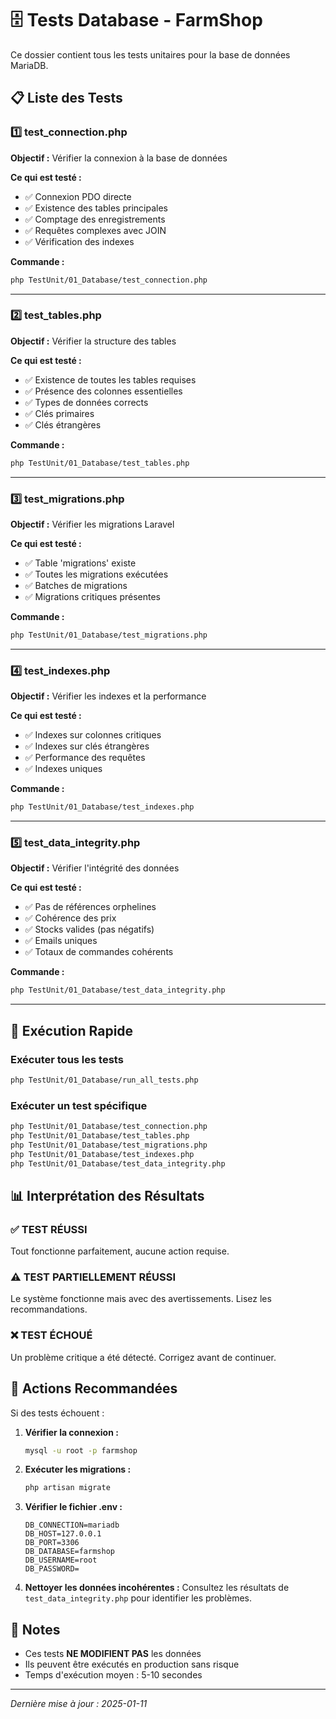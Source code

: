 # 🗄️ Tests Database - FarmShop

Ce dossier contient tous les tests unitaires pour la base de données MariaDB.

## 📋 Liste des Tests

### 1️⃣ test_connection.php
**Objectif :** Vérifier la connexion à la base de données

**Ce qui est testé :**
- ✅ Connexion PDO directe
- ✅ Existence des tables principales
- ✅ Comptage des enregistrements
- ✅ Requêtes complexes avec JOIN
- ✅ Vérification des indexes

**Commande :**
```bash
php TestUnit/01_Database/test_connection.php
```

---

### 2️⃣ test_tables.php
**Objectif :** Vérifier la structure des tables

**Ce qui est testé :**
- ✅ Existence de toutes les tables requises
- ✅ Présence des colonnes essentielles
- ✅ Types de données corrects
- ✅ Clés primaires
- ✅ Clés étrangères

**Commande :**
```bash
php TestUnit/01_Database/test_tables.php
```

---

### 3️⃣ test_migrations.php
**Objectif :** Vérifier les migrations Laravel

**Ce qui est testé :**
- ✅ Table 'migrations' existe
- ✅ Toutes les migrations exécutées
- ✅ Batches de migrations
- ✅ Migrations critiques présentes

**Commande :**
```bash
php TestUnit/01_Database/test_migrations.php
```

---

### 4️⃣ test_indexes.php
**Objectif :** Vérifier les indexes et la performance

**Ce qui est testé :**
- ✅ Indexes sur colonnes critiques
- ✅ Indexes sur clés étrangères
- ✅ Performance des requêtes
- ✅ Indexes uniques

**Commande :**
```bash
php TestUnit/01_Database/test_indexes.php
```

---

### 5️⃣ test_data_integrity.php
**Objectif :** Vérifier l'intégrité des données

**Ce qui est testé :**
- ✅ Pas de références orphelines
- ✅ Cohérence des prix
- ✅ Stocks valides (pas négatifs)
- ✅ Emails uniques
- ✅ Totaux de commandes cohérents

**Commande :**
```bash
php TestUnit/01_Database/test_data_integrity.php
```

---

## 🚀 Exécution Rapide

### Exécuter tous les tests
```bash
php TestUnit/01_Database/run_all_tests.php
```

### Exécuter un test spécifique
```bash
php TestUnit/01_Database/test_connection.php
php TestUnit/01_Database/test_tables.php
php TestUnit/01_Database/test_migrations.php
php TestUnit/01_Database/test_indexes.php
php TestUnit/01_Database/test_data_integrity.php
```

## 📊 Interprétation des Résultats

### ✅ TEST RÉUSSI
Tout fonctionne parfaitement, aucune action requise.

### ⚠️ TEST PARTIELLEMENT RÉUSSI
Le système fonctionne mais avec des avertissements. Lisez les recommandations.

### ❌ TEST ÉCHOUÉ
Un problème critique a été détecté. Corrigez avant de continuer.

## 🔧 Actions Recommandées

Si des tests échouent :

1. **Vérifier la connexion :**
   ```bash
   mysql -u root -p farmshop
   ```

2. **Exécuter les migrations :**
   ```bash
   php artisan migrate
   ```

3. **Vérifier le fichier .env :**
   ```
   DB_CONNECTION=mariadb
   DB_HOST=127.0.0.1
   DB_PORT=3306
   DB_DATABASE=farmshop
   DB_USERNAME=root
   DB_PASSWORD=
   ```

4. **Nettoyer les données incohérentes :**
   Consultez les résultats de `test_data_integrity.php` pour identifier les problèmes.

## 📝 Notes

- Ces tests **NE MODIFIENT PAS** les données
- Ils peuvent être exécutés en production sans risque
- Temps d'exécution moyen : 5-10 secondes

---

*Dernière mise à jour : 2025-01-11*
